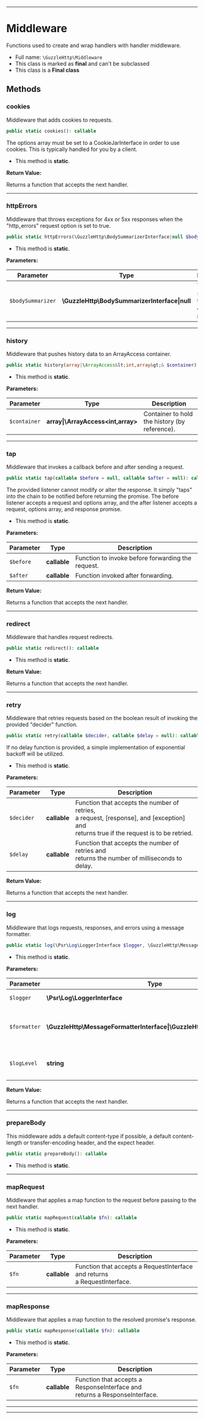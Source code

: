 ***

# Middleware

Functions used to create and wrap handlers with handler middleware.

* Full name: `\GuzzleHttp\Middleware`
* This class is marked as **final** and can't be subclassed
* This class is a **Final class**

## Methods

### cookies

Middleware that adds cookies to requests.

```php
public static cookies(): callable
```

The options array must be set to a CookieJarInterface in order to use
cookies. This is typically handled for you by a client.

* This method is **static**.

**Return Value:**

Returns a function that accepts the next handler.



***

### httpErrors

Middleware that throws exceptions for 4xx or 5xx responses when the
"http_errors" request option is set to true.

```php
public static httpErrors(\GuzzleHttp\BodySummarizerInterface|null $bodySummarizer = null): callable
```

* This method is **static**.

**Parameters:**

| Parameter | Type | Description |
|-----------|------|-------------|
| `$bodySummarizer` | **\GuzzleHttp\BodySummarizerInterface&#124;null** | The body summarizer to use in exception messages. |

***

### history

Middleware that pushes history data to an ArrayAccess container.

```php
public static history(array|\ArrayAccess&lt;int,array&gt;& $container): callable
```

* This method is **static**.

**Parameters:**

| Parameter | Type | Description |
|-----------|------|-------------|
| `$container` | **array&#124;\ArrayAccess<int,array>** | Container to hold the history (by reference). |

***

### tap

Middleware that invokes a callback before and after sending a request.

```php
public static tap(callable $before = null, callable $after = null): callable
```

The provided listener cannot modify or alter the response. It simply
"taps" into the chain to be notified before returning the promise. The
before listener accepts a request and options array, and the after
listener accepts a request, options array, and response promise.

* This method is **static**.

**Parameters:**

| Parameter | Type | Description |
|-----------|------|-------------|
| `$before` | **callable** | Function to invoke before forwarding the request. |
| `$after` | **callable** | Function invoked after forwarding. |

**Return Value:**

Returns a function that accepts the next handler.



***

### redirect

Middleware that handles request redirects.

```php
public static redirect(): callable
```

* This method is **static**.

**Return Value:**

Returns a function that accepts the next handler.



***

### retry

Middleware that retries requests based on the boolean result of
invoking the provided "decider" function.

```php
public static retry(callable $decider, callable $delay = null): callable
```

If no delay function is provided, a simple implementation of exponential
backoff will be utilized.

* This method is **static**.

**Parameters:**

| Parameter | Type | Description |
|-----------|------|-------------|
| `$decider` | **callable** | Function that accepts the number of retries,<br />a request, [response], and [exception] and<br />returns true if the request is to be retried. |
| `$delay` | **callable** | Function that accepts the number of retries and<br />returns the number of milliseconds to delay. |

**Return Value:**

Returns a function that accepts the next handler.



***

### log

Middleware that logs requests, responses, and errors using a message
formatter.

```php
public static log(\Psr\Log\LoggerInterface $logger, \GuzzleHttp\MessageFormatterInterface|\GuzzleHttp\MessageFormatter $formatter, string $logLevel = &#039;info&#039;): callable
```

* This method is **static**.

**Parameters:**

| Parameter | Type | Description |
|-----------|------|-------------|
| `$logger` | **\Psr\Log\LoggerInterface** | Logs messages. |
| `$formatter` | **\GuzzleHttp\MessageFormatterInterface&#124;\GuzzleHttp\MessageFormatter** | Formatter used to create message strings. |
| `$logLevel` | **string** | Level at which to log requests. |

**Return Value:**

Returns a function that accepts the next handler.



***

### prepareBody

This middleware adds a default content-type if possible, a default
content-length or transfer-encoding header, and the expect header.

```php
public static prepareBody(): callable
```

* This method is **static**.

***

### mapRequest

Middleware that applies a map function to the request before passing to
the next handler.

```php
public static mapRequest(callable $fn): callable
```

* This method is **static**.

**Parameters:**

| Parameter | Type | Description |
|-----------|------|-------------|
| `$fn` | **callable** | Function that accepts a RequestInterface and returns<br />a RequestInterface. |

***

### mapResponse

Middleware that applies a map function to the resolved promise's
response.

```php
public static mapResponse(callable $fn): callable
```

* This method is **static**.

**Parameters:**

| Parameter | Type | Description |
|-----------|------|-------------|
| `$fn` | **callable** | Function that accepts a ResponseInterface and<br />returns a ResponseInterface. |

***


***

